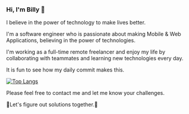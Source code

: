 ### Hi, I'm Billy 👋

<!--
**devninja9/devninja9** is a ✨ _special_ ✨ repository because its `README.md` (this file) appears on your GitHub profile.

Here are some ideas to get you started:

- 🔭 I’m currently working on ...
- 🌱 I’m currently learning ...
- 👯 I’m looking to collaborate on ...
- 🤔 I’m looking for help with ...
- 💬 Ask me about ...
- 📫 How to reach me: ...
- 😄 Pronouns: ...
- ⚡ Fun fact: ...
-->
I believe in the power of technology to make lives better.

I'm a software engineer who is passionate about making Mobile & Web Applications, believing in the power of technologies.

I'm working as a full-time remote freelancer and enjoy my life by collaborating with teammates and learning new technologies every day.

It is fun to see how my daily commit makes this.

[![Top Langs](https://github-readme-stats.vercel.app/api/top-langs/?username=devninja9)](https://github.com/anuraghazra/github-readme-stats)

Please feel free to contact me and let me know your challenges.

🎯Let's figure out solutions together.🎯
